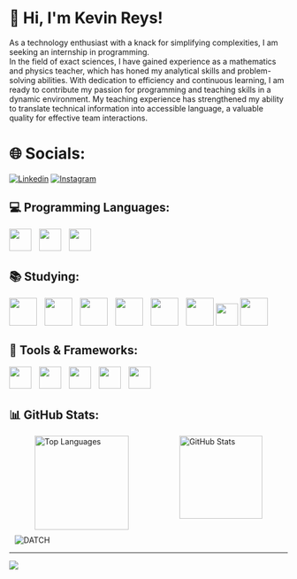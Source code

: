 # 💫 Hi, I'm Kevin Reys!
As a technology enthusiast with a knack for simplifying complexities, I am seeking an internship in programming. <br>
In the field of exact sciences, I have gained experience as a mathematics and physics teacher, which has honed my analytical skills and problem-solving abilities. 
With dedication to efficiency and continuous learning, I am ready to contribute my passion for programming and teaching skills in a dynamic environment. 
My teaching experience has strengthened my ability to translate technical information into accessible language, a valuable quality for effective team interactions.

# 🌐 Socials:
[![Linkedin](https://img.shields.io/badge/LinkedIn-0077B5?style=for-the-badge&logo=linkedin&logoColor=white)](https://www.linkedin.com/in/reyskev/) 
[![Instagram](https://img.shields.io/badge/Instagram-E4405F?style=for-the-badge&logo=instagram&logoColor=white)](https://instagram.com/_reyskevin) 


## 💻 Programming Languages:
<div>
    <img src="https://cdn.jsdelivr.net/gh/devicons/devicon@latest/icons/html5/html5-original.svg" style="display: inline-block; width: 40px; height: 40px; margin-right: 10px;">
    <img src="https://cdn.jsdelivr.net/gh/devicons/devicon@latest/icons/css3/css3-original.svg" style="display: inline-block; width: 40px; height: 40px; margin-right: 10px;">
    <img src="https://cdn.jsdelivr.net/gh/devicons/devicon@latest/icons/javascript/javascript-original.svg" style="display: inline-block; width: 40px; height: 40px;">      
</div>

## 📚 Studying:
<div>
   <img src="https://cdn.jsdelivr.net/gh/devicons/devicon@latest/icons/java/java-original-wordmark.svg" style="display: inline-block; width: 50px; height: 50px; margin-right: 10px;">
   <img src="https://cdn.jsdelivr.net/gh/devicons/devicon@latest/icons/kotlin/kotlin-original.svg" style="display: inline-block; width: 50px; height: 50px; margin-right: 10px;">
   <img src="https://cdn.jsdelivr.net/gh/devicons/devicon@latest/icons/python/python-original.svg" style="display: inline-block; width: 50px; height: 50px; margin-right: 10px;">       
   <img src="https://cdn.jsdelivr.net/gh/devicons/devicon@latest/icons/linux/linux-original.svg" style="display: inline-block; width: 50px; height: 50px; margin-right: 10px;">
   <img src="https://cdn.jsdelivr.net/gh/devicons/devicon@latest/icons/php/php-original.svg" style="display: inline-block; width: 50px; height: 50px; margin-right: 10px;"> 
   <img src="https://cdn.jsdelivr.net/gh/devicons/devicon@latest/icons/nodejs/nodejs-original-wordmark.svg" style="display: inline-block; width: 50px; height: 50px;">
   <img src="https://cdn.jsdelivr.net/gh/devicons/devicon@latest/icons/cplusplus/cplusplus-original.svg" style="display: inline-block; width: 40px; height: 40px;">
   <img src="https://cdn.jsdelivr.net/gh/devicons/devicon@latest/icons/arduino/arduino-original-wordmark.svg" style="display: inline-block; width: 50px; height: 50px;">
</div>

## 🔧 Tools & Frameworks:
<div>
  <img src="https://cdn.jsdelivr.net/gh/devicons/devicon@latest/icons/vscode/vscode-original.svg" style="display: inline-block; width: 40px; height: 40px; margin-right: 10px;">
  <img src="https://cdn.jsdelivr.net/gh/devicons/devicon@latest/icons/pycharm/pycharm-original.svg" style="display: inline-block; width: 40px; height: 40px; margin-right: 10px;">
  <img src="https://cdn.jsdelivr.net/gh/devicons/devicon@latest/icons/intellij/intellij-original.svg" style="display: inline-block; width: 40px; height: 40px; margin-right: 10px;">
  <img src="https://cdn.jsdelivr.net/gh/devicons/devicon@latest/icons/git/git-original.svg" style="display: inline-block; width: 40px; height: 40px; margin-right: 10px;">
  <img src="https://cdn.jsdelivr.net/gh/devicons/devicon@latest/icons/androidstudio/androidstudio-original.svg" style="display: inline-block; width: 40px; height: 40px;">
  </div>


 ## 📊 GitHub Stats:
<div style="display: flex; justify-content: space-around;">
    <img src="https://github-readme-stats.vercel.app/api/top-langs/?username=KevinReys&theme=dark&hide_border=false&include_all_commits=false&count_private=false&layout=compact" alt="Top Languages" style="height: 170px; width: auto;">
    <img src="https://github-readme-stats.vercel.app/api?username=KevinReys&theme=dark&hide_border=false&include_all_commits=false&count_private=false" alt="GitHub Stats" style="height: 150px; width: auto;">
</div>
 <div style="flex: 1; margin: 10px;"> 
        <img align="center" src="https://github-profile-summary-cards.vercel.app/api/cards/profile-details?username=KevinReys&theme=2077" alt="DATCH" />
    </div>
</div>
          
---
[![](https://visitcount.itsvg.in/api?id=KevinReys&icon=0&color=0)](https://visitcount.itsvg.in)

